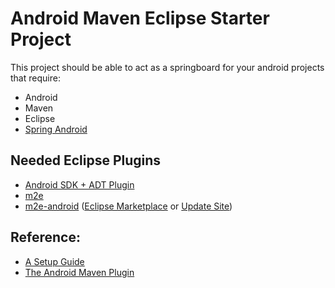Android Maven Eclipse Starter Project
=============
This project should be able to act as a springboard for your android projects that require:

* Android
* Maven 
* Eclipse
* [Spring Android](http://projects.spring.io/spring-android/)

## Needed Eclipse Plugins
* [Android SDK + ADT Plugin](http://developer.android.com/sdk/index.html)
* [m2e](http://www.eclipse.org/m2e/download/)
* [m2e-android](https://github.com/rgladwell/m2e-android) ([Eclipse Marketplace](http://marketplace.eclipse.org/content/android-configurator-m2e#.UxoO1PldUrU) or [Update Site](http://rgladwell.github.com/m2e-android/updates/))

## Reference:
* [A Setup Guide](http://www.karlmonaghan.com/2013/03/28/eclipse-adt-maven-m2e-android-connector-setup/)
* [The Android Maven Plugin](https://code.google.com/p/maven-android-plugin/wiki/GettingStarted)

